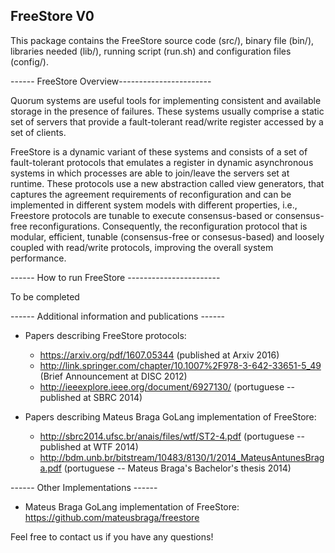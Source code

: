 FreeStore V0
----------

This package contains the FreeStore source code (src/), binary file (bin/), libraries needed (lib/), running script (run.sh) and configuration files (config/).


------ FreeStore Overview-----------------------

Quorum systems are useful tools for implementing consistent and available storage in the presence of failures. These systems usually comprise a static set of servers that provide a fault-tolerant read/write register accessed by a set of clients. 

FreeStore is a dynamic variant of these systems and consists of a set of fault-tolerant protocols that emulates a register in dynamic asynchronous systems in which processes are able to join/leave the servers set at runtime. These protocols use a new abstraction called view generators, that captures the agreement requirements of reconfiguration and can be implemented in different system models with different properties, i.e., Freestore protocols are tunable to execute consensus-based or consensus-free reconfigurations. Consequently, the reconfiguration protocol that is modular, efficient, tunable (consensus-free or consesus-based) and loosely coupled with read/write protocols, improving the overall system performance.


------ How to run FreeStore -----------------------

To be completed



------ Additional information and publications ------

  - Papers describing FreeStore protocols: 
      - https://arxiv.org/pdf/1607.05344 (published at Arxiv 2016)
      - http://link.springer.com/chapter/10.1007%2F978-3-642-33651-5_49 (Brief Announcement at DISC 2012)
      - http://ieeexplore.ieee.org/document/6927130/ (portuguese -- published at SBRC 2014)
   
  - Papers describing Mateus Braga GoLang implementation of FreeStore: 
      - http://sbrc2014.ufsc.br/anais/files/wtf/ST2-4.pdf (portuguese -- published at WTF 2014)
      - http://bdm.unb.br/bitstream/10483/8130/1/2014_MateusAntunesBraga.pdf (portuguese -- Mateus Braga's Bachelor's thesis 2014)


------ Other Implementations ------

  - Mateus Braga GoLang implementation of FreeStore: https://github.com/mateusbraga/freestore 

Feel free to contact us if you have any questions!
